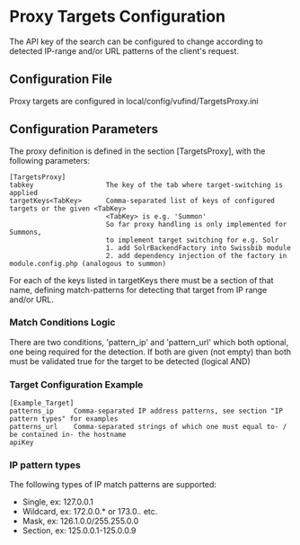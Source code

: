 # Proxy Targets Configuration
The API key of the search can be configured to change
according to detected IP-range and/or URL patterns of the client's request.


## Configuration File
Proxy targets are configured in local/config/vufind/TargetsProxy.ini


## Configuration Parameters
The proxy definition is defined in the section [TargetsProxy], with the following parameters:

    [TargetsProxy]
	tabkey					The key of the tab where target-switching is applied
	targetKeys<TabKey>		Comma-separated list of keys of configured targets or the given <TabKey>
							<TabKey> is e.g. 'Summon'
							So far proxy handling is only implemented for Summons,
							to implement target switching for e.g. Solr
							1. add SolrBackendFactory into Swissbib module
                            2. add dependency injection of the factory in module.config.php (analogous to summon)

For each of the keys listed in targetKeys<TabKey> there must be a section of that name,
defining match-patterns for detecting that target from IP range and/or URL.

### Match Conditions Logic
There are two conditions, 'pattern_ip' and 'pattern_url' which both optional, one being required for the detection.
If both are given (not empty) than both must be validated true for the target to be detected (logical AND)

### Target Configuration Example
	[Example_Target]
	patterns_ip		Comma-separated IP address patterns, see section "IP pattern types" for examples
	patterns_url	Comma-separated strings of which one must equal to- / be contained in- the hostname
	apiKey

### IP pattern types
The following types of IP match patterns are supported:

*   Single,		ex: 127.0.0.1
*   Wildcard,	ex: 172.0.0.*	or	173.0.*.*	etc.
*   Mask,		ex: 126.1.0.0/255.255.0.0
*   Section,	ex: 125.0.0.1-125.0.0.9
